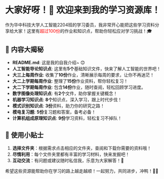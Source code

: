 # 大家好呀！🌟 欢迎来到我的学习资源库！

作为华中科技大学人工智能2204班的学习委员，我非常开心能把这些学习资料分享给大家！这里有<span style="color:red">超过100份</span>的作业和知识点，帮助你轻松应对学习挑战！🎓

## 📁 内容大揭秘

- **README.md**: 这是我的自我介绍~ 😊
- **人工智能导论知识点**: 这里有**5个**基础知识文件，快来了解人工智能的世界吧！
- **大三上每周作业**: 收集了**10份**作业，清晰展示每周的要求，让你不再迷茫！
- **大二上学期每周作业**: 整理了**15份**作业资料，帮你轻松复习！
- **大二下学期每周作业**: 包含**14份**作业，随时查阅，轻松回顾学习进度。
- **数字图像处理知识点**: 有**2个**文件，助你掌握关键概念！
- **机器学习知识点**: **8个**知识点，深入学习，跟上时代步伐！
- **模式识别知识点**: **3份**资料，助力你的研究之路！
- **模电复习题**: **5份**复习题和答案，备考必备！
- **计算机组成原理知识点**: **9份**学习资料，轻松复习不掉队！

## 🚀 使用小贴士

1. **选择文件夹**：根据需求点击相应的文件夹，查阅和下载你需要的资料哦！
2. **尽情利用**：每个文件夹里都有丰富的学习材料，快来发掘吧！
3. **互动交流**：有问题或建议随时私信我，乐意为大家解答！💬

希望这些资源能帮助你在学习的路上越走越顺！一起努力，共同进步，冲鸭！💪✨
